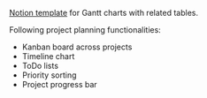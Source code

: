 [Notion template](https://www.notion.so/templates/gantt-chart) for Gantt charts with related tables.


Following project planning functionalities:

  - Kanban board across projects
  - Timeline chart
  - ToDo lists
  - Priority sorting
  - Project progress bar
